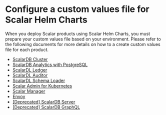 # Configure a custom values file for Scalar Helm Charts

When you deploy Scalar products using Scalar Helm Charts, you must prepare your custom values file based on your environment. Please refer to the following documents for more details on how to a create custom values file for each product.

* [ScalarDB Cluster](configure-custom-values-scalardb-cluster.md)
* [ScalarDB Analytics with PostgreSQL](configure-custom-values-scalardb-analytics-postgresql.md)
* [ScalarDL Ledger](configure-custom-values-scalardl-ledger.md)
* [ScalarDL Auditor](configure-custom-values-scalardl-auditor.md)
* [ScalarDL Schema Loader](configure-custom-values-scalardl-schema-loader.md)
* [Scalar Admin for Kubernetes](configure-custom-values-scalar-admin-for-kubernetes.md)
* [Scalar Manager](configure-custom-values-scalar-manager.md)
* [Envoy](configure-custom-values-envoy.md)
* [[Deprecated] ScalarDB Server](configure-custom-values-scalardb.md)
* [[Deprecated] ScalarDB GraphQL](configure-custom-values-scalardb-graphql.md)
